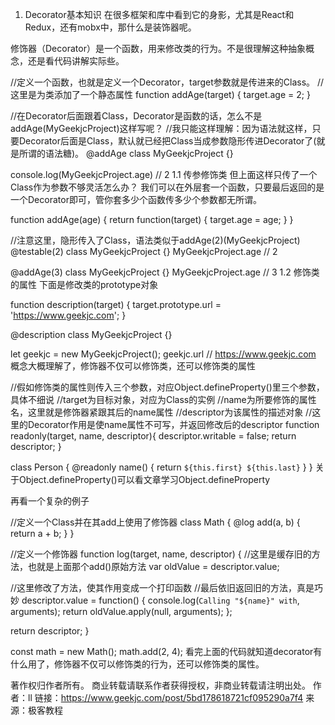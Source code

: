 1. Decorator基本知识
在很多框架和库中看到它的身影，尤其是React和Redux，还有mobx中，那什么是装饰器呢。

修饰器（Decorator）是一个函数，用来修改类的行为。不是很理解这种抽象概念，还是看代码讲解实际些。

//定义一个函数，也就是定义一个Decorator，target参数就是传进来的Class。
//这里是为类添加了一个静态属性
function addAge(target) {
  target.age = 2;
}

//在Decorator后面跟着Class，Decorator是函数的话，怎么不是addAge(MyGeekjcProject)这样写呢？
//我只能这样理解：因为语法就这样，只要Decorator后面是Class，默认就已经把Class当成参数隐形传进Decorator了(就是所谓的语法糖)。
@addAge
class MyGeekjcProject {}

console.log(MyGeekjcProject.age) // 2
1.1 传参修饰类
但上面这样只传了一个Class作为参数不够灵活怎么办？
我们可以在外层套一个函数，只要最后返回的是一个Decorator即可，管你套多少个函数传多少个参数都无所谓。

function addAge(age) {
  return function(target) {
    target.age = age;
  }
}

//注意这里，隐形传入了Class，语法类似于addAge(2)(MyGeekjcProject)
@testable(2)
class MyGeekjcProject {}
MyGeekjcProject.age // 2

@addAge(3)
class MyGeekjcProject {}
MyGeekjcProject.age // 3
1.2 修饰类的属性
下面是修改类的prototype对象

function description(target) {
  target.prototype.url = 'https://www.geekjc.com';
}

@description
class MyGeekjcProject {}

let geekjc = new MyGeekjcProject();
geekjc.url // https://www.geekjc.com
概念大概理解了，修饰器不仅可以修饰类，还可以修饰类的属性

//假如修饰类的属性则传入三个参数，对应Object.defineProperty()里三个参数，具体不细说
//target为目标对象，对应为Class的实例
//name为所要修饰的属性名，这里就是修饰器紧跟其后的name属性
//descriptor为该属性的描述对象
//这里的Decorator作用是使name属性不可写，并返回修改后的descriptor
function readonly(target, name, descriptor){
  descriptor.writable = false;
  return descriptor;
}

class Person {
  @readonly
  name() { return `${this.first} ${this.last}` }
}
关于Object.defineProperty()可以看文章学习Object.defineProperty

再看一个复杂的例子

//定义一个Class并在其add上使用了修饰器
class Math {
  @log
  add(a, b) {
    return a + b;
  }
}

//定义一个修饰器
function log(target, name, descriptor) {
  //这里是缓存旧的方法，也就是上面那个add()原始方法
  var oldValue = descriptor.value;

  //这里修改了方法，使其作用变成一个打印函数
  //最后依旧返回旧的方法，真是巧妙
  descriptor.value = function() {
    console.log(`Calling "${name}" with`, arguments);
    return oldValue.apply(null, arguments);
  };

  return descriptor;
}

const math = new Math();
math.add(2, 4);
看完上面的代码就知道decorator有什么用了，修饰器不仅可以修饰类的行为，还可以修饰类的属性。

著作权归作者所有。
商业转载请联系作者获得授权，非商业转载请注明出处。
作者：ll
链接：https://www.geekjc.com/post/5bd178618721cf095290a7f4
来源：极客教程